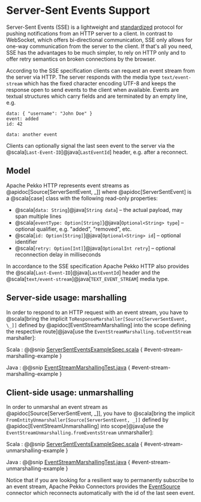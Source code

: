 # Server-Sent Events Support

Server-Sent Events (SSE) is a lightweight and [standardized](https://www.w3.org/TR/eventsource/)
protocol for pushing notifications from an HTTP server to a client. In contrast to WebSocket, which
offers bi-directional communication, SSE only allows for one-way communication from the server to
the client. If that's all you need, SSE has the advantages to be much simpler, to rely on HTTP only
and to offer retry semantics on broken connections by the browser.

According to the SSE specification clients can request an event stream from the server via HTTP. The
server responds with the media type `text/event-stream` which has the fixed character encoding UTF-8
and keeps the response open to send events to the client when available. Events are textual
structures which carry fields and are terminated by an empty line, e.g.

```
data: { "username": "John Doe" }
event: added
id: 42

data: another event
```

Clients can optionally signal the last seen event to the server via the @scala[`Last-Event-ID`]@java[`LastEventId`] header, e.g.
after a reconnect.

## Model

Apache Pekko HTTP represents event streams as @apidoc[Source[ServerSentEvent, \_]] where @apidoc[ServerSentEvent] is a
@scala[case] class with the following read-only properties:

- @scala[`data: String`]@java[`String data`] – the actual payload, may span multiple lines
- @scala[`eventType: Option[String]`]@java[`Optional<String> type`] – optional qualifier, e.g. "added", "removed", etc.
- @scala[`id: Option[String]`]@java[`Optional<String> id`] – optional identifier
- @scala[`retry: Option[Int]`]@java[`OptionalInt retry`] – optional reconnection delay in milliseconds

In accordance to the SSE specification Apache Pekko HTTP also provides the @scala[`Last-Event-ID`]@java[`LastEventId`] header and the
@scala[`text/event-stream`]@java[`TEXT_EVENT_STREAM`] media type.

## Server-side usage: marshalling

In order to respond to an HTTP request with an event stream, you have to
@scala[bring the implicit `ToResponseMarshaller[Source[ServerSentEvent, \_]]` defined by @apidoc[EventStreamMarshalling] into the scope defining the respective route]@java[use the `EventStreamMarshalling.toEventStream` marshaller]:

Scala
:  @@snip [ServerSentEventsExampleSpec.scala](/docs/src/test/scala/docs/http/scaladsl/ServerSentEventsExampleSpec.scala) { #event-stream-marshalling-example }

Java
:  @@snip [EventStreamMarshallingTest.java](/http-tests/src/test/java/akka/http/javadsl/marshalling/sse/EventStreamMarshallingTest.java) { #event-stream-marshalling-example }

## Client-side usage: unmarshalling

In order to unmarshal an event stream as @apidoc[Source[ServerSentEvent, \_]], you have to @scala[bring the implicit `FromEntityUnmarshaller[Source[ServerSentEvent, _]]` defined by @apidoc[EventStreamUnmarshalling] into scope]@java[use the `EventStreamUnmarshalling.fromEventsStream` unmarshaller]:

Scala
:  @@snip [ServerSentEventsExampleSpec.scala](/docs/src/test/scala/docs/http/scaladsl/ServerSentEventsExampleSpec.scala) { #event-stream-unmarshalling-example }

Java
:  @@snip [EventStreamMarshallingTest.java](/http-tests/src/test/java/akka/http/javadsl/unmarshalling/sse/EventStreamUnmarshallingTest.java) { #event-stream-unmarshalling-example }

Notice that if you are looking for a resilient way to permanently subscribe to an event stream,
Apache Pekko Connectors provides the [EventSource](https://doc.akka.io/docs/alpakka/current/sse.html)
connector which reconnects automatically with the id of the last seen event.

